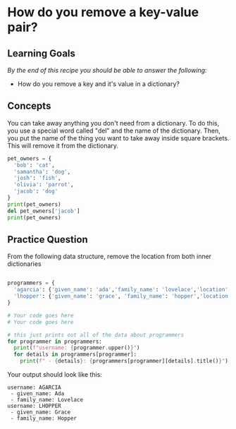 # How do you remove a key-value pair?

## Learning Goals

*By the end of this recipe you should be able to answer the following:*

* How do you remove a key and it's value in a dictionary?


## Concepts

You can take away anything you don't need from a dictionary. To do this, you use a special word called "del" and the name of the dictionary. Then, you put the name of the thing you want to take away inside square brackets. This will remove it from the dictionary.

```python
pet_owners = {
  'bob': 'cat',
  'samantha': 'dog',
  'josh': 'fish',
  'olivia': 'parrot',
  'jacob': 'dog'
}
print(pet_owners)
del pet_owners['jacob']
print(pet_owners)
```

## Practice Question

From the following data structure, remove the location from both inner dictionaries

```python

programmers = {
  'agarcia': {'given_name': 'ada','family_name': 'lovelace','location': 'London'},
  'lhopper': {'given_name': 'grace', 'family_name': 'hopper','location': 'virginia',}
}

# Your code goes here
# Your code goes here

# this just prints out all of the data about programmers
for programmer in programmers:
  print(f"username: {programmer.upper()}")
  for details in programmers[programmer]:
    print(f" - {details}: {programmers[programmer][details].title()}")

```

Your output should look like this: 

```shell
username: AGARCIA
 - given_name: Ada
 - family_name: Lovelace
username: LHOPPER
 - given_name: Grace
 - family_name: Hopper
 ```
 